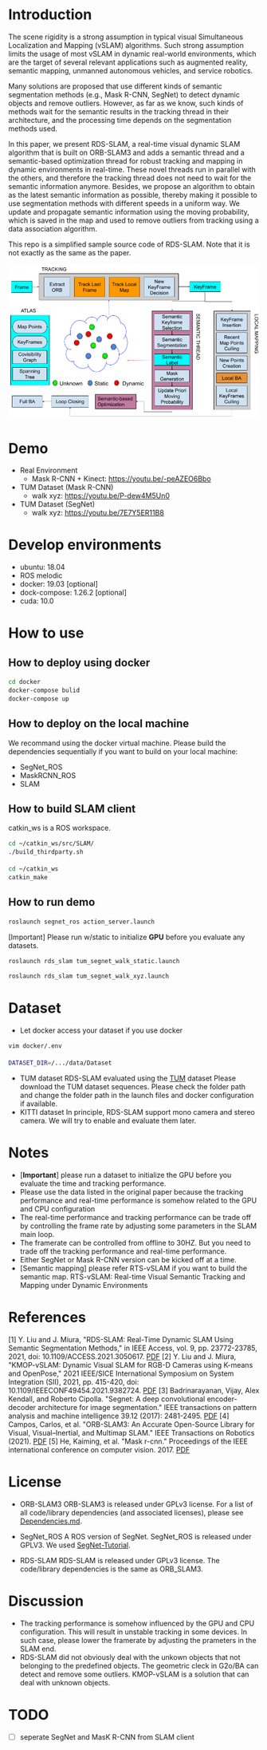 # Introduction

The scene rigidity is a strong assumption in typical visual Simultaneous Localization and Mapping (vSLAM) algorithms. Such strong assumption limits the usage of most vSLAM in dynamic real-world environments, which are the target of several relevant applications such as augmented reality, semantic mapping, unmanned autonomous vehicles, and service robotics. 

Many solutions are proposed that use different kinds of semantic segmentation methods (e.g., Mask R-CNN, SegNet) to detect dynamic objects and remove outliers. However, as far as we know, such kinds of methods wait for the semantic results in the tracking thread in their architecture, and the processing time depends on the segmentation methods used. 

In this paper, we present RDS-SLAM, a real-time visual dynamic SLAM algorithm that is built on ORB-SLAM3 and adds a semantic thread and a semantic-based optimization thread for robust tracking and mapping in dynamic environments in real-time. These novel threads run in parallel with the others, and therefore the tracking thread does not need to wait for the semantic information anymore. 
Besides, we propose an algorithm to obtain as the latest semantic information as possible, thereby making it possible to use segmentation methods with different speeds in a uniform way. We update and propagate semantic information using the moving probability, which is saved in the map and used to remove outliers from tracking using a data association algorithm.

This repo is a simplified sample source code of RDS-SLAM. Note that it is not exactly as the same as the paper. 

<img src="./img/system_overview.png"/>

# Demo

-   Real Environment
    -   Mask R-CNN + Kinect: <https://youtu.be/-peAZEO6Bbo>
-   TUM Dataset (Mask R-CNN)
    -   walk xyz: <https://youtu.be/P-dew4M5Un0>
-   TUM Dataset (SegNet)
    -   walk xyz: <https://youtu.be/7E7Y5ER11B8>

# Develop environments

-   ubuntu: 18.04
-   ROS melodic
-   docker: 19.03 [optional]
-   dock-compose: 1.26.2 [optional]
-   cuda: 10.0

# How to use

## How to deploy using docker

```sh
cd docker
docker-compose bulid
docker-compose up
```

## How to deploy on the local machine

We recommand using the docker virtual machine. 
Please build the dependencies sequentially if you want to build on your local machine:

-   SegNet_ROS
-   MaskRCNN_ROS
-   SLAM

## How to build SLAM client

catkin_ws is a ROS workspace.

```sh
cd ~/catkin_ws/src/SLAM/
./build_thirdparty.sh

cd ~/catkin_ws
catkin_make
```

## How to run demo

```sh
roslaunch segnet_ros action_server.launch
```

[Important] Please run w/static to initialize **GPU** before you evaluate any datasets.

```sh
roslaunch rds_slam tum_segnet_walk_static.launch
```

```sh
roslaunch rds_slam tum_segnet_walk_xyz.launch
```

# Dataset

-   Let docker access your dataset if you use docker 

```sh
vim docker/.env

DATASET_DIR=/.../data/Dataset
```

-   TUM dataset 
     RDS-SLAM evaluated using the [TUM](https://vision.in.tum.de/data/datasets/rgbd-dataset) dataset
      Please download the TUM dataset sequences. Please check the folder path and change the folder path in the launch files and docker configuration if available.
-   KITTI dataset
    In principle, RDS-SLAM support mono camera and stereo camera. 
    We will try to enable and  evaluate them later.

# Notes

-   [**Important**] please run a dataset to initialize the GPU  before you evaluate the time and tracking performance.
-   Please use the data listed in the original paper because the tracking performance and real-time performance is somehow related to the GPU and CPU configuration
-   The real-time performance and tracking performance can be trade off by controlling the frame rate by adjusting some  parameters in the SLAM main loop.
-   The framerate can be controlled from offline to 30HZ. But you need to trade off the tracking performance and real-time performance.
-   Either SegNet or Mask R-CNN version can be kicked off at a time.
-   [Semantic mapping] please refer RTS-vSLAM if you want to build the semantic map.
    RTS-vSLAM: Real-time Visual Semantic Tracking and Mapping under Dynamic Environments

# References

[1] Y. Liu and J. Miura, "RDS-SLAM: Real-Time Dynamic SLAM Using Semantic Segmentation Methods," in IEEE Access, vol. 9, pp. 23772-23785, 2021, doi: 10.1109/ACCESS.2021.3050617. [PDF](https://ieeexplore.ieee.org/document/9318990)
[2] Y. Liu and J. Miura, "KMOP-vSLAM: Dynamic Visual SLAM for RGB-D Cameras using K-means and OpenPose," 2021 IEEE/SICE International Symposium on System Integration (SII), 2021, pp. 415-420, doi: 10.1109/IEEECONF49454.2021.9382724. [PDF](https://ieeexplore.ieee.org/document/9382724)
[3] Badrinarayanan, Vijay, Alex Kendall, and Roberto Cipolla. "Segnet: A deep convolutional encoder-decoder architecture for image segmentation." IEEE transactions on pattern analysis and machine intelligence 39.12 (2017): 2481-2495. [PDF](https://arxiv.org/abs/1511.00561)
[4] Campos, Carlos, et al. "ORB-SLAM3: An Accurate Open-Source Library for Visual, Visual–Inertial, and Multimap SLAM." IEEE Transactions on Robotics (2021). [PDF](https://arxiv.org/pdf/2007.11898.pdf)
[5] He, Kaiming, et al. "Mask r-cnn." Proceedings of the IEEE international conference on computer vision. 2017. [PDF](https://arxiv.org/pdf/1703.06870.pdf)

# License

-   ORB-SLAM3
    ORB-SLAM3 is released under GPLv3 license. For a list of all code/library dependencies (and associated licenses), please see [Dependencies.md](https://github.com/UZ-SLAMLab/ORB_SLAM3/blob/master/Dependencies.md).

-   SegNet_ROS
    A ROS version of SegNet.  SegNet_ROS is released under GPLV3.
    We used [SegNet-Tutorial](https://github.com/alexgkendall/SegNet-Tutorial).

-   RDS-SLAM
    RDS-SLAM is released under GPLv3 license. The code/library dependencies is the same as ORB_SLAM3.

# Discussion

-   The tracking performance is somehow influenced by the GPU and CPU configuration. This will result in unstable tracking in some devices. In such case, please lower the framerate by adjusting the prameters in the SLAM end.
-   RDS-SLAM did not obviously deal with the unkown objects that not belonging to the predefined objects. The geometric cleck in G2o/BA can detect and remove some outliers. KMOP-vSLAM is a solution that can deal with unknown objects.

# TODO

-   [ ] seperate SegNet and MasK R-CNN from SLAM client
